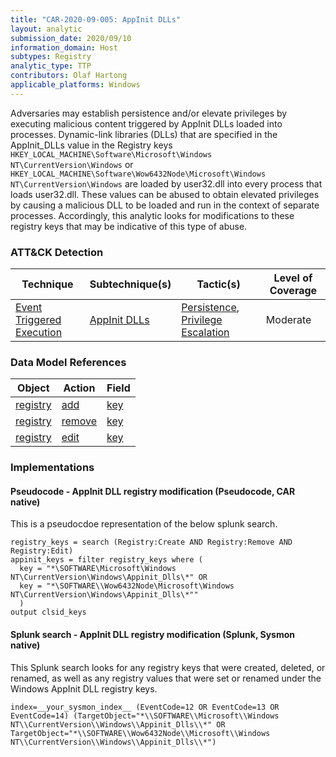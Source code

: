 ```yaml
---
title: "CAR-2020-09-005: AppInit DLLs"
layout: analytic
submission_date: 2020/09/10
information_domain: Host
subtypes: Registry
analytic_type: TTP
contributors: Olaf Hartong
applicable_platforms: Windows
---
```


Adversaries may establish persistence and/or elevate privileges by executing malicious content triggered by AppInit DLLs loaded into processes. Dynamic-link libraries (DLLs) that are specified in the AppInit_DLLs value in the Registry keys `HKEY_LOCAL_MACHINE\Software\Microsoft\Windows NT\CurrentVersion\Windows` or `HKEY_LOCAL_MACHINE\Software\Wow6432Node\Microsoft\Windows NT\CurrentVersion\Windows` are loaded by user32.dll into every process that loads user32.dll. These values can be abused to obtain elevated privileges by causing a malicious DLL to be loaded and run in the context of separate processes. Accordingly, this analytic looks for modifications to these registry keys that may be indicative of this type of abuse. 


### ATT&CK Detection

|Technique|Subtechnique(s)|Tactic(s)|Level of Coverage|
|---|---|---|---|
|[Event Triggered Execution](https://attack.mitre.org/techniques/T1546/)|[AppInit DLLs](https://attack.mitre.org/techniques/T1546/010/)|[Persistence](https://attack.mitre.org/tactics/TA0003/), [Privilege Escalation](https://attack.mitre.org/tactics/TA0004/)|Moderate|

### Data Model References

|Object|Action|Field|
|---|---|---|
|[registry](/data_model/registry) | [add](/data_model/registry#add) | [key](/data_model/registry#key) |
|[registry](/data_model/registry) | [remove](/data_model/registry#remove) | [key](/data_model/registry#key) |
|[registry](/data_model/registry) | [edit](/data_model/registry#edit) | [key](/data_model/registry#key) |


### Implementations

#### Pseudocode - AppInit DLL registry modification (Pseudocode, CAR native)


This is a pseudocdoe representation of the below splunk search.


```
registry_keys = search (Registry:Create AND Registry:Remove AND Registry:Edit) 
appinit_keys = filter registry_keys where (
  key = "*\SOFTWARE\Microsoft\Windows NT\CurrentVersion\Windows\Appinit_Dlls\*" OR 
  key = "*\SOFTWARE\\Wow6432Node\Microsoft\Windows NT\CurrentVersion\Windows\Appinit_Dlls\*""
  )
output clsid_keys
```


#### Splunk search - AppInit DLL registry modification (Splunk, Sysmon native)


This Splunk search looks for any registry keys that were created, deleted, or renamed, as well as any registry values that were set or renamed under the Windows AppInit DLL registry keys.


```
index=__your_sysmon_index__ (EventCode=12 OR EventCode=13 OR EventCode=14) (TargetObject="*\\SOFTWARE\\Microsoft\\Windows NT\\CurrentVersion\\Windows\\Appinit_Dlls\\*" OR TargetObject="*\\SOFTWARE\\Wow6432Node\\Microsoft\\Windows NT\\CurrentVersion\\Windows\\Appinit_Dlls\\*")
```




